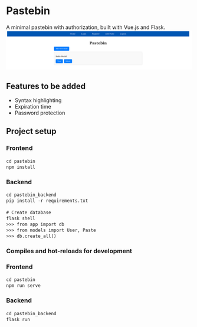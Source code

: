 # Pastebin

A minimal pastebin with authorization, built with Vue.js and Flask.
![Demo](./demo/demo.png)

## Features to be added
- Syntax highlighting
- Expiration time
- Password protection

## Project setup
### Frontend
```
cd pastebin
npm install
```

### Backend
```
cd pastebin_backend
pip install -r requirements.txt

# Create database
flask shell
>>> from app import db
>>> from models import User, Paste
>>> db.create_all()
```

### Compiles and hot-reloads for development
### Frontend
```
cd pastebin
npm run serve
```

### Backend
```
cd pastebin_backend
flask run
```